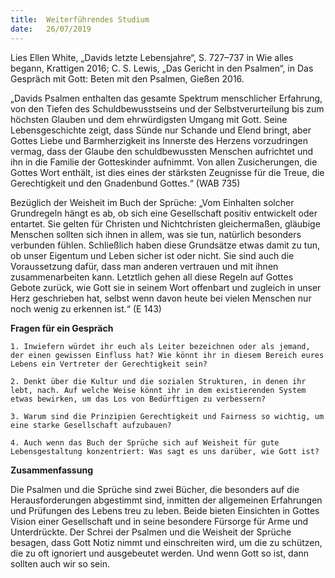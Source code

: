 ```yaml
---
title:  Weiterführendes Studium
date:   26/07/2019
---
```


Lies Ellen White, „Davids letzte Lebensjahre“, S. 727–737 in Wie alles begann, Krattigen 2016; C. S. Lewis, „Das Gericht in den Psalmen“, in Das Gespräch mit Gott: Beten mit den Psalmen, Gießen 2016.

„Davids Psalmen enthalten das gesamte Spektrum menschlicher Erfahrung, von den Tiefen des Schuldbewusstseins und der Selbstverurteilung bis zum höchsten Glauben und dem ehrwürdigsten Umgang mit Gott. Seine Lebensgeschichte zeigt, dass Sünde nur Schande und Elend bringt, aber Gottes Liebe und Barmherzigkeit ins Innerste des Herzens vorzudringen vermag, dass der Glaube den schuldbewussten Menschen aufrichtet und ihn in die Familie der Gotteskinder aufnimmt. Von allen Zusicherungen, die Gottes Wort enthält, ist dies eines der stärksten Zeugnisse für die Treue, die Gerechtigkeit und den Gnadenbund Gottes.“ (WAB 735)

Bezüglich der Weisheit im Buch der Sprüche: „Vom Einhalten solcher Grundregeln hängt es ab, ob sich eine Gesellschaft positiv entwickelt oder entartet. Sie gelten für Christen und Nichtchristen gleichermaßen, gläubige Menschen sollten sich ihnen in allem, was sie tun, natürlich besonders verbunden fühlen. Schließlich haben diese Grundsätze etwas damit zu tun, ob unser Eigentum und Leben sicher ist oder nicht. Sie sind auch die Voraussetzung dafür, dass man anderen vertrauen und mit ihnen zusammenarbeiten kann. Letztlich gehen all diese Regeln auf Gottes Gebote zurück, wie Gott sie in seinem Wort offenbart und zugleich in unser Herz geschrieben hat, selbst wenn davon heute bei vielen Menschen nur noch wenig zu erkennen ist.“ (E 143)

**Fragen für ein Gespräch**

`1. Inwiefern würdet ihr euch als Leiter bezeichnen oder als jemand, der einen gewissen Einfluss hat? Wie könnt ihr in diesem Bereich eures Lebens ein Vertreter der Gerechtigkeit sein?`

`2. Denkt über die Kultur und die sozialen Strukturen, in denen ihr lebt, nach. Auf welche Weise könnt ihr in dem existierenden System etwas bewirken, um das Los von Bedürftigen zu verbessern?`

`3. Warum sind die Prinzipien Gerechtigkeit und Fairness so wichtig, um eine starke Gesellschaft aufzubauen?`

`4. Auch wenn das Buch der Sprüche sich auf Weisheit für gute Lebensgestaltung konzentriert: Was sagt es uns darüber, wie Gott ist?`

**Zusammenfassung**

Die Psalmen und die Sprüche sind zwei Bücher, die besonders auf die Herausforderungen abgestimmt sind, inmitten der allgemeinen Erfahrungen und Prüfungen des Lebens treu zu leben. Beide bieten Einsichten in Gottes Vision einer Gesellschaft und in seine besondere Fürsorge für Arme und Unterdrückte. Der Schrei der Psalmen und die Weisheit der Sprüche besagen, dass Gott Notiz nimmt und einschreiten wird, um die zu schützen, die zu oft ignoriert und ausgebeutet werden. Und wenn Gott so ist, dann sollten auch wir so sein.
